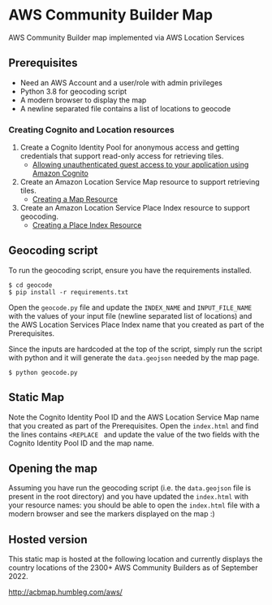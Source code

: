 # AWS Community Builder Map

AWS Community Builder map implemented via AWS Location Services

## Prerequisites

- Need an AWS Account and a user/role with admin privileges
- Python 3.8 for geocoding script
- A modern browser to display the map
- A newline separated file contains a list of locations to geocode

### Creating Cognito and Location resources

1. Create a Cognito Identity Pool for anonymous access and getting credentials that support read-only access for retrieving tiles.
   - [Allowing unauthenticated guest access to your
     application using Amazon Cognito](https://docs.aws.amazon.com/location/latest/developerguide/authenticating-using-cognito.html)
2. Create an Amazon Location Service Map resource to support retrieving tiles.
   - [Creating a Map Resource](https://docs.aws.amazon.com/location/latest/developerguide/maps-prerequisites.html#create-map-resource)
3. Create an Amazon Location Service Place Index resource to support geocoding.
   - [Creating a Place Index Resource](https://docs.aws.amazon.com/location/latest/developerguide/places-prerequisites.html#create-place-index-resource)

## Geocoding script

To run the geocoding script, ensure you have the requirements installed.

```
$ cd geocode
$ pip install -r requirements.txt
```

Open the `geocode.py` file and update the `INDEX_NAME` and `INPUT_FILE_NAME` with the values of your input file (newline separated list of locations) and the AWS Location Services Place Index name that you created as part of the Prerequisites.

Since the inputs are hardcoded at the top of the script, simply run the script with python and it will generate the `data.geojson` needed by the map page.

```
$ python geocode.py
```

## Static Map

Note the Cognito Identity Pool ID and the AWS Location Service Map name that you created as part of the Prerequisites. Open the `index.html` and find the lines contains `<REPLACE ` and update the value of the two fields with the Cognito Identity Pool ID and the map name.

## Opening the map

Assuming you have run the geocoding script (i.e. the `data.geojson` file is present in the root directory) and you have updated the `index.html` with your resource names: you should be able to open the `index.html` file with a modern browser and see the markers displayed on the map :)

## Hosted version

This static map is hosted at the following location and currently displays the country locations of the 2300+ AWS Community Builders as of September 2022.

http://acbmap.humbleg.com/aws/

